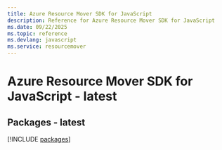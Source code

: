 ```yaml
---
title: Azure Resource Mover SDK for JavaScript
description: Reference for Azure Resource Mover SDK for JavaScript
ms.date: 09/22/2025
ms.topic: reference
ms.devlang: javascript
ms.service: resourcemover
---
```

# Azure Resource Mover SDK for JavaScript - latest
## Packages - latest
[!INCLUDE [packages](resource-mover-index.md)]